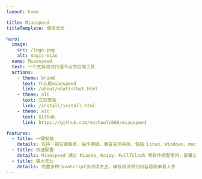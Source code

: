 ```yaml
---
layout: home

title: Miaospeed
titleTemplate: 使用文档

hero:
  image:
    src: /logo.png
    alt: magic-miao
  name: Miaospeed
  text: 一个支持测试代理节点的后端工具
  actions:
    - theme: brand
      text: 什么是miaospeed
      link: /about/whatisthat.html
    - theme: alt
      text: 立刻安装
      link: /install/install.html
    - theme: alt
      text: Github
      link: https://github.com/moshaoli688/miaospeed

features:
  - title: 一键安装
    details: 支持一键安装服务，操作便捷。兼容主流系统，包括 Linux、Windows、macOS、OpenWRT 等。
  - title: 快速配置
    details: Miaospeed 通过 Miaoko，Koipy，FullTClash 等软件搭配使用，部署上机配置仅需三分钟。
  - title: 强大无比
    details: 内置多种JavaScript测试项方法，编写测试项代码容易简单易上手
---
```

